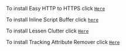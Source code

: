 To install Easy HTTP to HTTPS click [`Here`](https://github.com/Cybo1927/Userscripts/raw/master/Easy%20HTTP%20to%20HTTPS.user.js)

To install Inline Script Buffer click [`here`](https://github.com/Cybo1927/Userscripts/raw/master/Inline%20Script%20Buffer.user.js)

To install Lessen Clutter click [`Here`](https://github.com/Cybo1927/Userscripts/raw/master/Lessen%20Clutter.user.js)

To install Tracking Attribute Remover click [`Here`](https://github.com/Cybo1927/Userscripts/raw/master/Tracking%20Attribute%20Remover.user.js)
